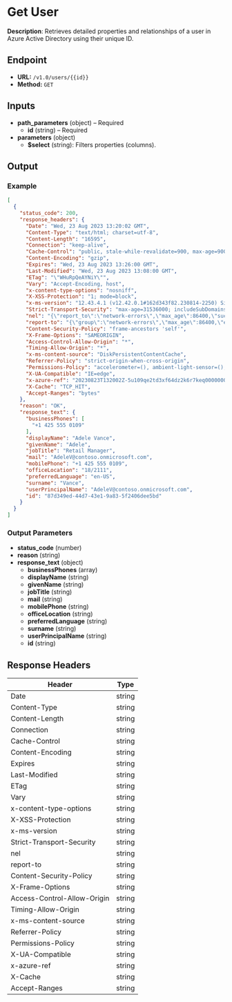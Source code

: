 # Get User

**Description**: Retrieves detailed properties and relationships of a user in Azure Active Directory using their unique ID.

## Endpoint

- **URL:** `/v1.0/users/{{id}}`
- **Method:** `GET`
## Inputs

- **path_parameters** (object) – Required
  - **id** (string) – Required
- **parameters** (object)
  - **$select** (string): Filters properties (columns).
## Output

### Example

```json
[
  {
    "status_code": 200,
    "response_headers": {
      "Date": "Wed, 23 Aug 2023 13:20:02 GMT",
      "Content-Type": "text/html; charset=utf-8",
      "Content-Length": "16595",
      "Connection": "keep-alive",
      "Cache-Control": "public, stale-while-revalidate=900, max-age=900",
      "Content-Encoding": "gzip",
      "Expires": "Wed, 23 Aug 2023 13:26:00 GMT",
      "Last-Modified": "Wed, 23 Aug 2023 13:08:00 GMT",
      "ETag": "\"WHuRpQeAYNiY\"",
      "Vary": "Accept-Encoding, host",
      "x-content-type-options": "nosniff",
      "X-XSS-Protection": "1; mode=block",
      "x-ms-version": "12.43.4.1 (v12.42.0.1#162d343f82.230814-2250) Signed",
      "Strict-Transport-Security": "max-age=31536000; includeSubDomains",
      "nel": "{\"report_to\":\"network-errors\",\"max_age\":86400,\"success_fraction\":0.001,\"failure_fraction\":1.0}",
      "report-to": "{\"group\":\"network-errors\",\"max_age\":86400,\"endpoints\":[{\"url\":\"https://eafc.nelreports.net/api/report?cat=aportal\"}]}",
      "Content-Security-Policy": "frame-ancestors 'self'",
      "X-Frame-Options": "SAMEORIGIN",
      "Access-Control-Allow-Origin": "*",
      "Timing-Allow-Origin": "*",
      "x-ms-content-source": "DiskPersistentContentCache",
      "Referrer-Policy": "strict-origin-when-cross-origin",
      "Permissions-Policy": "accelerometer=(), ambient-light-sensor=(), battery=(), camera=(), gyroscope=(), magnetometer=(), screen-wake-lock=()",
      "X-UA-Compatible": "IE=edge",
      "x-azure-ref": "20230823T132002Z-5u109qe2td3xf64dz2k6r7keq00000000c4000000000ydtx",
      "X-Cache": "TCP_HIT",
      "Accept-Ranges": "bytes"
    },
    "reason": "OK",
    "response_text": {
      "businessPhones": [
        "+1 425 555 0109"
      ],
      "displayName": "Adele Vance",
      "givenName": "Adele",
      "jobTitle": "Retail Manager",
      "mail": "AdeleV@contoso.onmicrosoft.com",
      "mobilePhone": "+1 425 555 0109",
      "officeLocation": "18/2111",
      "preferredLanguage": "en-US",
      "surname": "Vance",
      "userPrincipalName": "AdeleV@contoso.onmicrosoft.com",
      "id": "87d349ed-44d7-43e1-9a83-5f2406dee5bd"
    }
  }
]
```
### Output Parameters

- **status_code** (number)
- **reason** (string)
- **response_text** (object)
  - **businessPhones** (array)
  - **displayName** (string)
  - **givenName** (string)
  - **jobTitle** (string)
  - **mail** (string)
  - **mobilePhone** (string)
  - **officeLocation** (string)
  - **preferredLanguage** (string)
  - **surname** (string)
  - **userPrincipalName** (string)
  - **id** (string)
## Response Headers

| Header | Type |
|--------|------|
| Date | string |
| Content-Type | string |
| Content-Length | string |
| Connection | string |
| Cache-Control | string |
| Content-Encoding | string |
| Expires | string |
| Last-Modified | string |
| ETag | string |
| Vary | string |
| x-content-type-options | string |
| X-XSS-Protection | string |
| x-ms-version | string |
| Strict-Transport-Security | string |
| nel | string |
| report-to | string |
| Content-Security-Policy | string |
| X-Frame-Options | string |
| Access-Control-Allow-Origin | string |
| Timing-Allow-Origin | string |
| x-ms-content-source | string |
| Referrer-Policy | string |
| Permissions-Policy | string |
| X-UA-Compatible | string |
| x-azure-ref | string |
| X-Cache | string |
| Accept-Ranges | string |